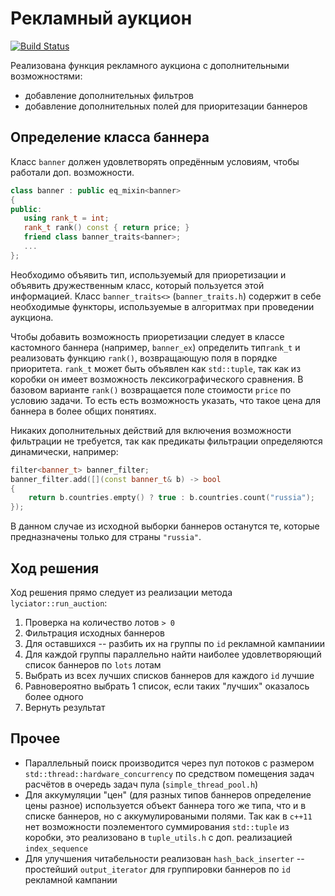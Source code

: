 # Рекламный аукцион

[![Build Status](https://travis-ci.com/ilev4ik/banner-filter.svg?branch=master)](https://travis-ci.com/ilev4ik/banner-filter)

Реализована функция рекламного аукциона с дополнительными возможностями:

* добавление дополнительных фильтров
* добавление дополнительных полей для приоритезации баннеров

## Определение класса баннера
Класс `banner` должен удовлетворять опредённым условиям, чтобы работали доп. возможности.

 ```cpp
class banner : public eq_mixin<banner>
{
public:
    using rank_t = int;
    rank_t rank() const { return price; }
    friend class banner_traits<banner>;
    ... 
};

```

Необходимо объявить тип, используемый для приоретизации и объявить дружественным класс, который пользуется этой информацией.
Класс `banner_traits<>` (`banner_traits.h`) содержит в себе необходимые функторы, используемые в алгоритмах при проведении аукциона.

Чтобы добавить возможность приоретизации следует в классе кастомного баннера (например, `banner_ex`) определить тип`rank_t` и реализовать
 функцию `rank()`, возвращающую поля в порядке приоритета.
`rank_t` может быть объявлен как `std::tuple`, так как из коробки он имеет возможность лексикографического сравнения. В базовом варианте
`rank()` возвращается поле стоимости `price` по условию задачи. То есть есть возможность указать, что такое цена для баннера в более общих понятиях.

Никаких дополнительных действий для включения возможности фильтрации не требуется, так как предикаты фильтрации определяются динамически, например:
```cpp
filter<banner_t> banner_filter;
banner_filter.add([](const banner_t& b) -> bool
{
    return b.countries.empty() ? true : b.countries.count("russia");
});
```

В данном случае из исходной выборки баннеров останутся те, которые предназначены только для страны `"russia"`.

## Ход решения
Ход решения прямо следует из реализации метода `lyciator::run_auction`:
1) Проверка на количество лотов `> 0`
2) Фильтрация исходных баннеров
3) Для оставшихся -- разбить их на группы по `id` рекламной кампаниии
4) Для каждой группы параллельно найти наиболее удовлетворяющий список баннеров по `lots` лотам
5) Выбрать из всех лучших списков баннеров для каждого `id` лучшие
6) Равновероятно выбрать 1 список, если таких "лучших" оказалось более одного
7) Вернуть результат

## Прочее
* Параллельный поиск производится через пул потоков с размером `std::thread::hardware_concurrency` по средством помещения
задач расчётов в очередь задач пула (`simple_thread_pool.h`)
* Для аккумуляции "цен" (для разных типов баннеров определение цены разное) используется объект баннера
того же типа, что и в списке баннеров, но с аккумулироваными полями. Так как в `c++11` нет возможности поэлементого суммирования `std::tuple`
из коробки, это реализовано в `tuple_utils.h` с доп. реализацией `index_sequence`
* Для улучшения читабельности реализован `hash_back_inserter` -- простейший `output_iterator` для группировки
баннеров по `id` рекламной кампании 


